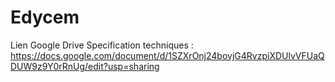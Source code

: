 # Edycem

Lien Google Drive Specification techniques : https://docs.google.com/document/d/1SZXrOnj24bovjG4RvzpiXDUlvVFUaQDUW9z9Y0rRnUg/edit?usp=sharing
